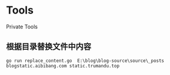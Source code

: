 # Tools
Private Tools

## 根据目录替换文件中内容
```
go run replace_content.go  E:\blog\blog-source\source\_posts  blogstatic.aibibang.com static.trumandu.top
```